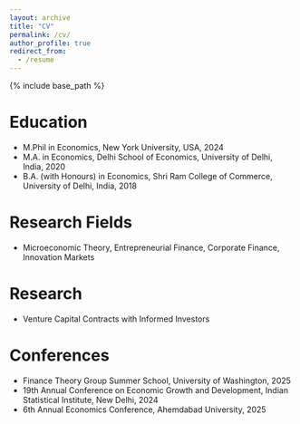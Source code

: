 ```yaml
---
layout: archive
title: "CV"
permalink: /cv/
author_profile: true
redirect_from:
  - /resume
---
```


{% include base_path %}

Education
======
* M.Phil in Economics, New York University, USA, 2024
* M.A. in Economics, Delhi School of Economics, University of Delhi, India, 2020
* B.A. (with Honours) in Economics, Shri Ram College of Commerce, University of Delhi, India, 2018

Research Fields
======
* Microeconomic Theory, Entrepreneurial Finance, Corporate Finance, Innovation Markets

Research
======
* Venture Capital Contracts with Informed Investors
  


Conferences
======
* Finance Theory Group Summer School, University of Washington, 2025
* 19th Annual Conference on Economic Growth and Development, Indian Statistical Institute, New Delhi, 2024
* 6th Annual Economics Conference, Ahemdabad University, 2025

  

